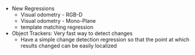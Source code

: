 - New Regressions
  * Visual odometry - RGB-D
  * Visual odometry - Mono-Plane
  * template matching regression
- Object Trackers: Very fast way to detect changes
  * Have a simple change detection regression so that the point at which results changed can be easily localized
